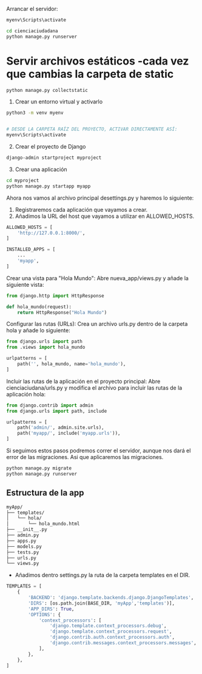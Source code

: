 Arrancar el servidor:
```bash
myenv\Scripts\activate

cd cienciaciudadana
python manage.py runserver
```


# Servir archivos estáticos -cada vez que cambias la carpeta de static
```bash
python manage.py collectstatic
```


1. Crear un entorno virtual y activarlo

```bash
python3 -m venv myenv


# DESDE LA CARPETA RAÍZ DEL PROYECTO, ACTIVAR DIRECTAMENTE ASÍ:
myenv\Scripts\activate
```

2. Crear el proyecto de Django

```bash
django-admin startproject myproject
```

3. Crear una aplicación

```bash
cd myproject
python manage.py startapp myapp
```


Ahora nos vamos al archivo principal desettings.py y haremos lo siguiente:
1. Registraremos cada aplicación que vayamos a crear.
2. Añadimos la URL del host que vayamos a utilizar en ALLOWED_HOSTS.

```python
ALLOWED_HOSTS = [
    'http://127.0.0.1:8000/', 
]

INSTALLED_APPS = [
    ...
    'myapp',
]
```



Crear una vista para "Hola Mundo": Abre nueva_app/views.py y añade la siguiente vista:

```python
from django.http import HttpResponse

def hola_mundo(request):
    return HttpResponse("Hola Mundo")
```


Configurar las rutas (URLs): Crea un archivo urls.py dentro de la carpeta hola y añade lo siguiente:

```python
from django.urls import path
from .views import hola_mundo

urlpatterns = [
    path('', hola_mundo, name='hola_mundo'),
]
```

Incluir las rutas de la aplicación en el proyecto principal: Abre cienciaciudana/urls.py y modifica el archivo para incluir las rutas de la aplicación hola:

```python
from django.contrib import admin
from django.urls import path, include

urlpatterns = [
    path('admin/', admin.site.urls),
    path('myapp/', include('myapp.urls')),
]
```

Si seguimos estos pasos podremos correr el servidor, aunque nos dará el error de las migraciones. Asi que aplicaremos las migraciones.

```bash
python manage.py migrate
python manage.py runserver
```



## Estructura de la app

```bash	
myApp/
├── templates/
│   └── hola/
│       └── hola_mundo.html
├── __init__.py
├── admin.py
├── apps.py
├── models.py
├── tests.py
├── urls.py
└── views.py
```

- Añadimos dentro settings.py la ruta de la carpeta templates en el DIR.

```python
TEMPLATES = [
    {
        'BACKEND': 'django.template.backends.django.DjangoTemplates',
        'DIRS': [os.path.join(BASE_DIR, 'myApp','templates')],
        'APP_DIRS': True,
        'OPTIONS': {
            'context_processors': [
                'django.template.context_processors.debug',
                'django.template.context_processors.request',
                'django.contrib.auth.context_processors.auth',
                'django.contrib.messages.context_processors.messages',
            ],
        },
    },
]
```